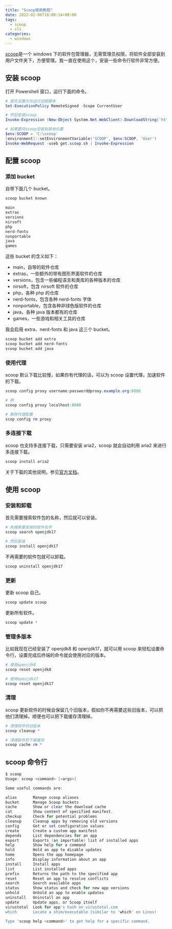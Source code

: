 ```yaml
---
title: "Scoop使用教程"
date: 2022-02-06T18:08:14+08:00
tags:
  - scoop
  - cli
categories:
  - windows
---
```


[scoop](https://scoop.sh)是一个 windows 下的软件包管理器，无需管理员权限，将软件全部安装到用户文件夹下，方便管理。我一直在使用这个，安装一些命令行软件非常方便。

## 安装 scoop

打开 Powershell 窗口，运行下面的命令。

```powershell
# 首先设置允许运行远程脚本
Set-ExecutionPolicy RemoteSigned -Scope CurrentUser

# 然后安装scoop
Invoke-Expression (New-Object System.Net.WebClient).DownloadString('https://get.scoop.sh')

# 如果要将scoop安装到其他位置
$env:SCOOP = 'C:\scoop'
[environment]::setEnvironmentVariable('SCOOP', $env:SCOOP, 'User')
Invoke-WebRequest -useb get.scoop.sh | Invoke-Expression
```

## 配置 scoop

### 添加 bucket

自带下面几个 bucket。

```powershell
scoop bucket known

main
extras
versions
nirsoft
php
nerd-fonts
nonportable
java
games
```

这些 bucket 的含义如下：

- main，自带的软件仓库
- extras，一些额外的带有图形界面软件的仓库
- versions，包含一些编程语言和类库的各种版本的仓库
- nirsoft，包含 nirsoft 软件的仓库
- php，各种 php 的仓库
- nerd-fonts，包含各种 nerd-fonts 字体
- nonportable，包含各种非绿色版软件的仓库
- java，各种 java 版本都有的仓库
- games，一些游戏和相关工具的仓库

我会启用 extra、nerd-fonts 和 java 这三个 bucket。

```powershell
scoop bucket add extra
scoop bucket add nerd-fonts
scoop bucket add java
```

### 使用代理

scoop 默认下载比较慢，如果你有代理的话，可以为 scoop 设置代理，加速软件的下载。

```powershell
scoop config proxy username:password@proxy.example.org:8080

# 例
scoop config proxy localhost:8080

# 删除代理配置
scop config rm proxy
```

### 多连接下载

scoop 也支持多连接下载，只需要安装 aria2，scoop 就会自动利用 aria2 来进行多连接下载。

```powershell
scoop install aria2
```

关于下载的其他说明，参见[官方文档](https://github.com/ScoopInstaller/Scoop#multi-connection-downloads-with-aria2)。

## 使用 scoop

### 安装和卸载

首先需要搜索软件包的名称，然后就可以安装。

```powershell
# 先搜索要安装的软件名字
scoop search openjdk17

# 然后安装
scoop install openjdk17
```

不再需要的软件包就可以卸载。

```powershell
scoop uninstall openjdk17
```

### 更新

更新 scoop 自己。

```powershell
scoop update scoop
```

更新所有软件。

```powershell
scoop update *
```

### 管理多版本

比如我现在已经安装了 openjdk8 和 openjdk17，就可以用 scoop 来轻松设置命令行，设置完成后终端的命令就会使用对应的版本。

```powershell
# 使用openjdk8
scoop reset openjdk8

# 使用openjdk17
scoop reset openjdk17
```

### 清理

scoop 更新软件的时候会保留几个旧版本，假如你不再需要这些旧版本，可以把他们清理掉。顺便也可以把下载缓存清理掉。

```powershell
# 清理软件的旧版本
scoop cleanup *

# 清理软件的下载缓存
scoop cache rm *
```

## scoop 命令行

```powershell
$ scoop
Usage: scoop <command> [<args>]

Some useful commands are:

alias       Manage scoop aliases
bucket      Manage Scoop buckets
cache       Show or clear the download cache
cat         Show content of specified manifest.
checkup     Check for potential problems
cleanup     Cleanup apps by removing old versions
config      Get or set configuration values
create      Create a custom app manifest
depends     List dependencies for an app
export      Exports (an importable) list of installed apps
help        Show help for a command
hold        Hold an app to disable updates
home        Opens the app homepage
info        Display information about an app
install     Install apps
list        List installed apps
prefix      Returns the path to the specified app
reset       Reset an app to resolve conflicts
search      Search available apps
status      Show status and check for new app versions
unhold      Unhold an app to enable updates
uninstall   Uninstall an app
update      Update apps, or Scoop itself
virustotal  Look for app's hash on virustotal.com
which       Locate a shim/executable (similar to 'which' on Linux)

Type 'scoop help <command>' to get help for a specific command.
```
